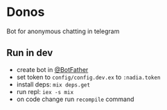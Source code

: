# Donos

Bot for anonymous chatting in telegram

## Run in dev
- create bot in [@BotFather](t.me/botfather)
- set token to `config/config.dev.ex` to `:nadia.token`
- install deps: `mix deps.get`
- run repl: `iex -s mix`
- on code change run `recompile` command
